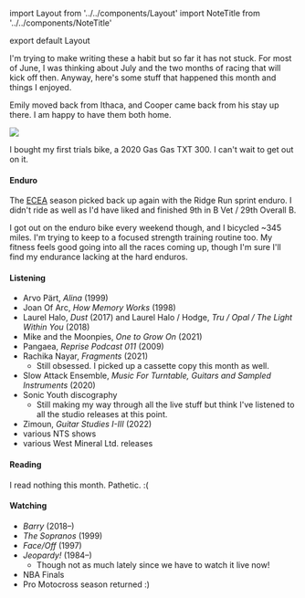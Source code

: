 import Layout from '../../components/Layout'
import NoteTitle from '../../components/NoteTitle'

export default Layout

<NoteTitle date="2022-06-30" title="June 2022" />

I'm trying to make writing these a habit but so far it has not stuck. For most of June, I was thinking about July and the two months of racing that will kick off then. Anyway, here's some stuff that happened this month and things I enjoyed.

Emily moved back from Ithaca, and Cooper came back from his stay up there. I am happy to have them both home.

![](https://firebasestorage.googleapis.com/v0/b/firescript-577a2.appspot.com/o/imgs%2Fapp%2Faxelav%2Fg-T6Oj5DQ9.jpg?alt=media&token=db6990f9-24f1-44ea-9c84-380758869b6e)

I bought my first trials bike, a 2020 Gas Gas TXT 300. I can't wait to get out on it.

#### Enduro

The [ECEA](https://ecea.org/ecea/) season picked back up again with the Ridge Run sprint enduro. I didn't ride as well as I'd have liked and finished 9th in B Vet / 29th Overall B.

I got out on the enduro bike every weekend though, and I bicycled ~345 miles. I'm trying to keep to a focused strength training routine too. My fitness feels good going into all the races coming up, though I'm sure I'll find my endurance lacking at the hard enduros.

#### Listening

- Arvo Pärt, _Alina_ (1999)
- Joan Of Arc, _How Memory Works_ (1998)
- Laurel Halo, _Dust_ (2017) and Laurel Halo / Hodge, _Tru / Opal / The Light Within You_ (2018)
- Mike and the Moonpies, _One to Grow On_ (2021)
- Pangaea, _Reprise Podcast 011_ (2009)
- Rachika Nayar, _Fragments_ (2021)
  - Still obsessed. I picked up a cassette copy this month as well.
- Slow Attack Ensemble, _Music For Turntable, Guitars and Sampled Instruments_ (2020)
- Sonic Youth discography
  - Still making my way through all the live stuff but think I've listened to all the studio releases at this point.
- Zimoun, _Guitar Studies I-III_ (2022)
- various NTS shows
- various West Mineral Ltd. releases

#### Reading

I read nothing this month. Pathetic. :(

#### Watching

- _Barry_ (2018–)
- _The Sopranos_ (1999)
- _Face/Off_ (1997)
- _Jeopardy!_ (1984–)
  - Though not as much lately since we have to watch it live now!
- NBA Finals
- Pro Motocross season returned :)
